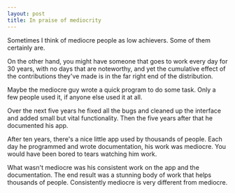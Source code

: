 ```yaml
---
layout: post
title: In praise of mediocrity
---
```

Sometimes I think of mediocre people as low achievers. Some of them certainly are.

On the other hand, you might have someone that goes to work every day for 30 years, with no days that are noteworthy, and yet the cumulative effect of the contributions they've made is in the far right end of the distribution. 

Maybe the mediocre guy wrote a quick program to do some task. Only a few people used it, if anyone else used it at all.

Over the next five years he fixed all the bugs and cleaned up the interface and added small but vital functionality. Then the five years after that he documented his app. 

After ten years, there's a nice little app used by thousands of people. Each day he programmed and wrote documentation, his work was mediocre. You would have been bored to tears watching him work.

What wasn't mediocre was his consistent work on the app and the documentation. The end result was a stunning body of work that helps thousands of people. Consistently mediocre is very different from mediocre.